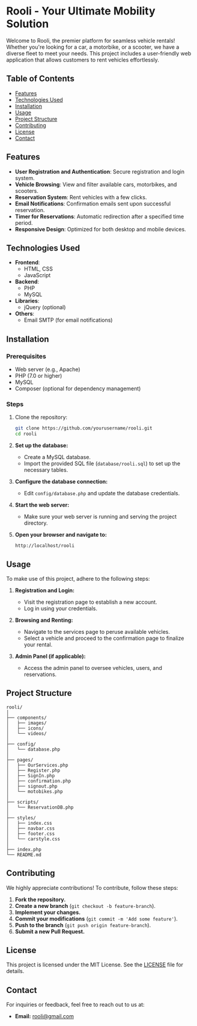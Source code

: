 # Rooli - Your Ultimate Mobility Solution

Welcome to Rooli, the premier platform for seamless vehicle rentals! Whether you're looking for a car, a motorbike, or a scooter, we have a diverse fleet to meet your needs. This project includes a user-friendly web application that allows customers to rent vehicles effortlessly.

## Table of Contents

- [Features](#features)
- [Technologies Used](#technologies-used)
- [Installation](#installation)
- [Usage](#usage)
- [Project Structure](#project-structure)
- [Contributing](#contributing)
- [License](#license)
- [Contact](#contact)

## Features

- **User Registration and Authentication**: Secure registration and login system.
- **Vehicle Browsing**: View and filter available cars, motorbikes, and scooters.
- **Reservation System**: Rent vehicles with a few clicks.
- **Email Notifications**: Confirmation emails sent upon successful reservation.
- **Timer for Reservations**: Automatic redirection after a specified time period.
- **Responsive Design**: Optimized for both desktop and mobile devices.

## Technologies Used

- **Frontend**:
  - HTML, CSS
  - JavaScript
- **Backend**:
  - PHP
  - MySQL
- **Libraries**:
  - jQuery (optional)
- **Others**:
  - Email SMTP (for email notifications)

## Installation

### Prerequisites

- Web server (e.g., Apache)
- PHP (7.0 or higher)
- MySQL
- Composer (optional for dependency management)

### Steps

1. Clone the repository:
   ```bash
   git clone https://github.com/yourusername/rooli.git
   cd rooli
   ```
2. **Set up the database:**

   - Create a MySQL database.
   - Import the provided SQL file (`database/rooli.sql`) to set up the necessary tables.

3. **Configure the database connection:**

   - Edit `config/database.php` and update the database credentials.

4. **Start the web server:**

   - Make sure your web server is running and serving the project directory.

5. **Open your browser and navigate to:**

   ```url
   http://localhost/rooli
   ```
## Usage

To make use of this project, adhere to the following steps:

1. **Registration and Login:**
    - Visit the registration page to establish a new account.
    - Log in using your credentials.

2. **Browsing and Renting:**
    - Navigate to the services page to peruse available vehicles.
    - Select a vehicle and proceed to the confirmation page to finalize your rental.

3. **Admin Panel (if applicable):**
    - Access the admin panel to oversee vehicles, users, and reservations.

## Project Structure

```plaintext
rooli/
│
├── components/
│   ├── images/
│   ├── icons/
│   └── videos/
│
├── config/
│   └── database.php
│
├── pages/
│   ├── OurServices.php
│   ├── Register.php
│   ├── SignIn.php
│   ├── confirmation.php
│   ├── signout.php
│   └── motobikes.php
│
├── scripts/
│   └── ReservationDB.php
│
├── styles/
│   ├── index.css
│   ├── navbar.css
│   ├── footer.css
│   └── carstyle.css
│
├── index.php
└── README.md
```
## Contributing

We highly appreciate contributions! To contribute, follow these steps:

1. **Fork the repository.**
2. **Create a new branch** (`git checkout -b feature-branch`).
3. **Implement your changes.**
4. **Commit your modifications** (`git commit -m 'Add some feature'`).
5. **Push to the branch** (`git push origin feature-branch`).
6. **Submit a new Pull Request.**

## License

This project is licensed under the MIT License. See the [LICENSE](LICENSE) file for details.

## Contact

For inquiries or feedback, feel free to reach out to us at:

- **Email:** rooli@gmail.com



